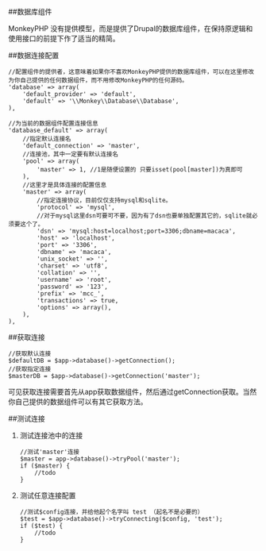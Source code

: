 ##数据库组件

MonkeyPHP 没有提供模型，而是提供了Drupal的数据库组件，在保持原逻辑和使用接口的前提下作了适当的精简。

##数据连接配置

	//配置组件的提供者，这意味着如果你不喜欢MonkeyPHP提供的数据库组件，可以在这里修改为你自己提供的任何数据组件，而不用修改MonkeyPHP的任何源码。
    'database' => array(
        'default_provider' => 'default',
        'default' => '\\Monkey\\Database\\Database',
    ),

    //为当前的数据组件配置连接信息
    'database_default' => array(
    	//指定默认连接名
        'default_connection' => 'master',
        //连接池，其中一定要有默认连接名
        'pool' => array(
            'master' => 1, //1是随便设置的 只要isset(pool[master])为真即可
        ),
        //这里才是具体连接的配置信息
        'master' => array(
        	//指定连接协议，目前仅仅支持mysql和sqlite。
            'protocol' => 'mysql',
            //对于mysql这里dsn可要可不要，因为有了dsn也要单独配置其它的，sqlite就必须要这个了。
            'dsn' => 'mysql:host=localhost;port=3306;dbname=macaca',
            'host' => 'localhost',
            'port' => '3306',
            'dbname' => 'macaca',
            'unix_socket' => '',
            'charset' => 'utf8',
            'collation' => '',
            'username' => 'root',
            'password' => '123',
            'prefix' => 'mcc_',
            'transactions' => true,
            'options' => array(),
        ),
    ),

##获取连接

	//获取默认连接
	$defaultDB = $app->database()->getConnection();
    //获取指定连接
	$masterDB = $app->database()->getConnection('master');

可见获取连接需要首先从app获取数据组件，然后通过getConnection获取。当然你自己提供的数据组件可以有其它获取方法。

##测试连接

 1. 测试连接池中的连接

        //测试'master'连接
        $master = app->database()->tryPool('master');
        if ($master) {
        	//todo
        }

 2. 测试任意连接配置

        //测试$config连接，并给他起个名字叫 test （起名不是必要的）
        $test = $app->database()->tryConnecting($config, 'test');
        if ($test) {
        	//todo
        }